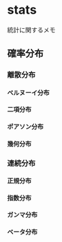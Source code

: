 # stats
統計に関するメモ

## 確率分布
### 離散分布
#### ベルヌーイ分布
#### 二項分布
#### ポアソン分布
#### 幾何分布
### 連続分布
#### 正規分布
#### 指数分布
#### ガンマ分布
#### ベータ分布
